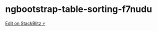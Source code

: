 # ngbootstrap-table-sorting-f7nudu

[Edit on StackBlitz ⚡️](https://stackblitz.com/edit/ngbootstrap-table-sorting-f7nudu)